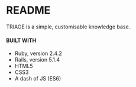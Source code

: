 # README

TRIAGE is a simple, customisable knowledge base.

#### BUILT WITH

- Ruby, version 2.4.2
- Rails, version 5.1.4
- HTML5
- CSS3
- A dash of JS (ES6)
